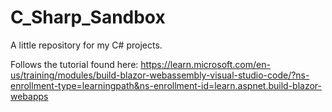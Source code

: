# C_Sharp_Sandbox
A little repository for my C# projects.


Follows the tutorial found here: https://learn.microsoft.com/en-us/training/modules/build-blazor-webassembly-visual-studio-code/?ns-enrollment-type=learningpath&ns-enrollment-id=learn.aspnet.build-blazor-webapps
